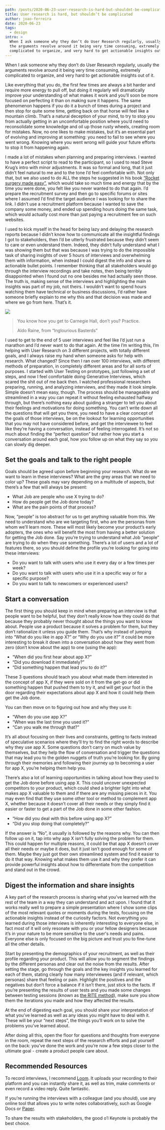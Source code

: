 ```yaml
---
path: /posts/2020-06-23-user-research-is-hard-but-shouldnt-be-complicated
title: User research is hard, but shouldn’t be complicated
author: joao-ferreira
date: 2020-06-23
tags:
  - design
intro: >
  When I ask someone why they don’t do User Research regularly, usually
  the arguments revolve around it being very time consuming, extremely
  complicated to organize, and very hard to get actionable insights out of it.
---
```


When I ask someone why they don’t do User Research regularly, usually the arguments revolve around it being very time consuming, extremely complicated to organize, and very hard to get actionable insights out of it.

Like everything that you do, the first few times are always a bit harder and require more energy to pull off, but doing it regularly will dramatically improve your understanding of what makes it work and you’ll soon be more focused on perfecting it than on making sure it happens. The same phenomenon happens if you do it a bunch of times during a project and then stop for quite some time, getting back on that horse will feel like a mountain climb. That’s a natural deception of your mind, to try to stop you from actually getting in an uncomfortable position where you’d need to reconsolidate some knowledge and oil up those rusty wheels, creating room for mistakes. Now, no one likes to make mistakes, but it’s an essential part of evolving and improving at something: you need to fail to see where you went wrong. Knowing where you went wrong will guide your future efforts to stop it from happening again.

I made a lot of mistakes when planning and preparing interviews. I wanted to have a perfect script to read to the participant, so I used to read Steve Krug’s intro with minor adjustments. It was so formal and long, that it just didn’t feel natural to me and to the tone I’d feel comfortable with. Not only that, but we also used to do ALL the steps he suggested in his book [“Rocket](http://www.sensible.com/rsme.html) [surgery made easy”](http://www.sensible.com/rsme.html), which would take so much time and energy that by the time you were done, you felt like you never wanted to do that again. I’d prepare the recruitment survey and then go to specific forums or sites where I assumed I’d find the target audience I was looking for to share the link. I didn’t use a recruitment platform because I wanted to save the company some money, and ended up spending hours doing the same task, which would actually cost more than just paying a recruitment fee on such websites.

I used to kick myself in the head for being lazy and delaying the research reports because I didn’t know how to communicate all the insightful findings I got to stakeholders, then I’d be utterly frustrated because they didn’t seem to care or even understand them. Indeed, they didn’t fully understand what I was showing them but that was because I was trying to do the impossible task of sharing insights of over 5 hours of interviews and overwhelming them with information, when instead I could digest the info and share as actionable bullet points. I remember thinking that all stakeholders would go through the interview recordings and take notes, then being terribly disappointed when I found out no one besides me had actually seen those. The truth is, making sense of the interviews and highlighting the main insights was part of my job, not theirs. I wouldn’t want to spend hours watching them have technical or business discussions, I’d rather have someone briefly explain to me why this and that decision was made and where we go from here. That’s it.

![](./inglourious_basterds.jpg)

> You know how you get to Carnegie Hall, don’t you? Practice.
>
> Aldo Raine, from “Inglourious Basterds”

I used to get to the end of 5 user interviews and feel like I’d just run a marathon and I’d never want to do that again. At the time I’m writing this, I’m helping with User Research on 3 different projects, with totally different goals, and I always raise my hand when someone asks for help with research. What changed? Since then I ran over 100 interviews, with different methods of preparation, in completely different areas and for all sorts of purposes. I started with User Testing on prototypes, just following a set of steps, and now I feel comfortable doing Generative Interviews, which scared the shit out of me back then. I watched professional researchers preparing, running, and analyzing interviews, and they made it look simple. Simple doesn’t mean easy, though. The process should be manageable and streamlined in a way you can repeat it without feeling exhausted halfway through, but there’s nothing easy about guiding a stranger to tell you about their feelings and motivations for doing something. You can’t write down all the questions that will get you there, you need to have a clear concept of the goals of those interviews, be on the lookout for learning opportunities that you may not have considered before, and get the interviewee to feel like they’re having a conversation, instead of feeling interrogated. It’s not so much about finding the “perfect question” but rather how you start a conversation around each goal, how you follow up on what they say so you can slowly dig deeper.

## Set the goals and talk to the right people

Goals should be agreed upon before beginning your research. What do we want to learn in these interviews? What are the grey areas that we need to color up? These goals may vary depending on a multitude of aspects, but there’s a few that will always be present:

- What Job are people who use X trying to do?
- How do people get the Job done today?
- What are the pain points of that process?

Now, “people” is too abstract for us to get anything valuable from this. We need to understand who are we targeting first, who are the personas from whom we’ll learn more. These will most likely become your product’s early adopters, the ones who will benefit the most from having a better solution for getting the Job done. Say you’re trying to understand what Job “people” are trying to do when they use something. There’s a lot of users and a lot of features there, so you should define the profile you’re looking for going into these interviews:

- Do you want to talk with users who use it every day or a few times per week?
- Do you want to talk with users who use it in a specific way or for a specific purpose?
- Do you want to talk to newcomers or experienced users?

## Start a conversation

The first thing you should keep in mind when preparing an interview is that people want to be helpful, but they don’t really know how they could do that because they probably never thought about the things you want to know about. People use a product because it solves a problem for them, but they don’t rationalize it unless you guide them. That’s why instead of jumping into “What do you like in app X?” or “Why do you use it?” it could be more interesting to break it down into a conversation about how they went from zero (don’t know about the app) to one (using the app):

- “When did you first hear about app X?”
- “Did you download it immediately?”
- “Did something happen that lead you to do it?”

These 3 questions should teach you about what made them interested in the concept of app X, if they were sold on it from the get-go or did something happen that pushed them to try it, and will get your foot in the door regarding their expectations about app X and how it could help them get the Job done.

You can then move on to figuring out how and why they use it:

- “When do you use app X?”
- “When was the last time you used it?”
- “Can you walk me through that?”

It’s all about focusing on their lives and constraints, getting to facts instead of speculative scenarios where they’ll try to find the right words to describe why they use app X. Some questions don’t carry on much value by themselves, but they help the flow of conversation and trigger the questions that may lead you to the golden nuggets of truth you’re looking for. By going through their memories and following their journey up to becoming a user for app X, you’re helping them help you.

There’s also a lot of learning opportunities in talking about how they used to get the Job done before using app X. This could uncover unexpected competitors to your product, which could shed a brighter light into what makes app X valuable to them and if there are any missing pieces in it. You may even find that they use some other tool or method to complement app X, whether because it doesn’t cover all their needs or they simply find it easier or faster to get a part of the Job done in some other fashion.

- “How did you deal with this before using app X?”
- “Did you stop doing that completely?”

If the answer is “No”, it usually is followed by the reasons why. You can then follow up on it, tap into why app X isn’t fully solving the problem for them. This could happen for multiple reasons, it could be that app X doesn’t cover all their needs or maybe it does, but it just isn’t good enough for some of them. Maybe they just got their own streamlined system and find it easier to do it that way. Knowing what makes them use it and why they prefer it can provide powerful insights about how to differentiate from the competition and stand out in the crowd.

## Digest the information and share insights

A key part of the research process is sharing what you’ve learned with the rest of the team in a way they can understand and act upon. I found that it works really well to prepare a simple presentation where I show some clips of the most relevant quotes or moments during the tests, focusing on the actionable insights instead of the curiosity factors. Not everything you learned during those interviews is inherently interesting to everyone else, in fact most of it will only resonate with you or your fellow designers because it’s in your nature to be more sensitive to the user's needs and pains. Everyone else is only focused on the big picture and trust you to fine-tune all the other details.

Start by presenting the demographics of your recruitment, as well as their profile regarding your product. This will allow you to segment the findings by the different personas and clear out the noise from the results. After setting the stage, go through the goals and the key insights you learned for each of them, stating clearly how many interviewees (and if relevant, which personas) share that feeling or pain. Highlight the positives and the negatives but don’t force a balance if it isn’t there, just stick to the facts. If you’re presenting the results of user tests and you made some changes between testing sessions (known as [the RITE method](https://uxmag.com/articles/the-rite-way-to-prototype)), make sure you show them the iterations you made and how they affected the results.

At the end of digesting each goal, you should share your interpretation of what you’ve learned as well as any ideas you might have to deal with it. These will be your “next steps”, the things you’ll work on to solve the problems you’ve learned about.

After doing all this, open the floor for questions and thoughts from everyone in the room, repeat the next steps of the research efforts and pat yourself on the back: you’ve done the work and you’re now a few steps closer to the ultimate goal - create a product people care about.

## Recommended Resources

To record interviews, I recommend [Loom](http://www.loom.com/). It uploads your recording to their platform and you can instantly share it, as well as trim, make comments or even record a video reply. Quite fantastic.

If you’re running the interviews with a colleague (and you should), use any online tool that allows you to write notes collaboratively, such as Google Docs or [Paper](https://paper.dropbox.com/).

To share the results with stakeholders, the good o’l Keynote is probably the best choice.
